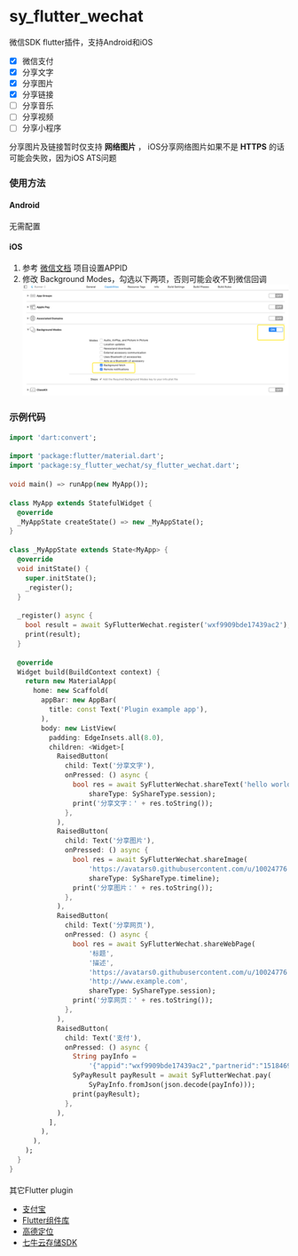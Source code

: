 # sy_flutter_wechat

微信SDK flutter插件，支持Android和iOS

- [x] 微信支付
- [x] 分享文字
- [x] 分享图片
- [x] 分享链接
- [ ] 分享音乐
- [ ] 分享视频
- [ ] 分享小程序

分享图片及链接暂时仅支持 **网络图片** ，
iOS分享网络图片如果不是 **HTTPS** 的话可能会失败，因为iOS ATS问题

### 使用方法

#### Android
无需配置

#### iOS
1. 参考 [微信文档](https://pay.weixin.qq.com/wiki/doc/api/app/app.php?chapter=8_5) 项目设置APPID
1. 修改 Background Modes，勾选以下两项，否则可能会收不到微信回调
![](https://raw.githubusercontent.com/lishuhao/assets/master/sy_flutter_wechat/background_mode.jpg)

### 示例代码

```dart
import 'dart:convert';

import 'package:flutter/material.dart';
import 'package:sy_flutter_wechat/sy_flutter_wechat.dart';

void main() => runApp(new MyApp());

class MyApp extends StatefulWidget {
  @override
  _MyAppState createState() => new _MyAppState();
}

class _MyAppState extends State<MyApp> {
  @override
  void initState() {
    super.initState();
    _register();
  }

  _register() async {
    bool result = await SyFlutterWechat.register('wxf9909bde17439ac2');
    print(result);
  }

  @override
  Widget build(BuildContext context) {
    return new MaterialApp(
      home: new Scaffold(
        appBar: new AppBar(
          title: const Text('Plugin example app'),
        ),
        body: new ListView(
          padding: EdgeInsets.all(8.0),
          children: <Widget>[
            RaisedButton(
              child: Text('分享文字'),
              onPressed: () async {
                bool res = await SyFlutterWechat.shareText('hello world',
                    shareType: SyShareType.session);
                print('分享文字：' + res.toString());
              },
            ),
            RaisedButton(
              child: Text('分享图片'),
              onPressed: () async {
                bool res = await SyFlutterWechat.shareImage(
                    'https://avatars0.githubusercontent.com/u/10024776',
                    shareType: SyShareType.timeline);
                print('分享图片：' + res.toString());
              },
            ),
            RaisedButton(
              child: Text('分享网页'),
              onPressed: () async {
                bool res = await SyFlutterWechat.shareWebPage(
                    '标题',
                    '描述',
                    'https://avatars0.githubusercontent.com/u/10024776',
                    'http://www.example.com',
                    shareType: SyShareType.session);
                print('分享网页：' + res.toString());
              },
            ),
            RaisedButton(
              child: Text('支付'),
              onPressed: () async {
                String payInfo =
                    '{"appid":"wxf9909bde17439ac2","partnerid":"1518469211","prepayid":"wx120649521695951d501636f91748325073","package":"Sign=WXPay","noncestr":"1541976592","timestamp":"1541976592","sign":"E760C99A1A981B9A7D8F17B08EF60FCC"}';
                SyPayResult payResult = await SyFlutterWechat.pay(
                    SyPayInfo.fromJson(json.decode(payInfo)));
                print(payResult);
              },
            ),
          ],
        ),
      ),
    );
  }
}
```

####
其它Flutter plugin

- [支付宝](https://github.com/lishuhao/sy_flutter_alipay)
- [Flutter组件库](https://github.com/lishuhao/sy_flutter_widgets)
- [高德定位](https://github.com/lishuhao/sy_flutter_amap)
- [七牛云存储SDK](https://github.com/lishuhao/sy_flutter_qiniu_storage)